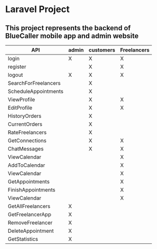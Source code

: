 # Laravel Project

## This project represents the backend of BlueCaller mobile app and admin website

| API | admin | customers | Freelancers |
| ----------- | ----------- | ----------- | ----------- |
|login|X|X|X|
|register||X|X|
|logout|X|X|X|
|SearchForFreelancers||X||
|ScheduleAppointments||X||
|ViewProfile||X|X|
|EditProfile||X|X|
|HistoryOrders||X||
|CurrentOrders||X||
|RateFreelancers||X||
|GetConnections||X|X|
|ChatMessages||X|X|
|ViewCalendar|||X|
|AddToCalendar|||X|
|ViewCalendar|||X|
|GetAppointments|||X|
|FinishAppointments|||X|
|ViewCalendar|||X|
|GetAllFreelancers|X|||
|GetFreelancerApp|X|||
|RemoveFreelancer|X|||
|DeleteAppointment|X|||
|GetStatistics|X|||

